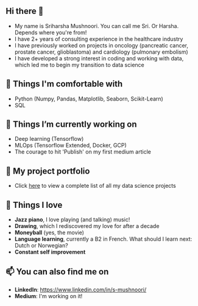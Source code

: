 ## Hi there 👋

<!--
**s-mushnoori/s-mushnoori** is a ✨ _special_ ✨ repository because its `README.md` (this file) appears on your GitHub profile.

Here are some ideas to get you started:

- 🔭 I’m currently working on ...
- 🌱 I’m currently learning ...
- 👯 I’m looking to collaborate on ...
- 🤔 I’m looking for help with ...
- 💬 Ask me about ...
- 📫 How to reach me: ...
- 😄 Pronouns: ...
- ⚡ Fun fact: ...
-->

- My name is Sriharsha Mushnoori. You can call me Sri. Or Harsha. Depends where you're from!
- I have 2+ years of consulting experience in the healthcare industry
- I have previously worked on projects in oncology (pancreatic cancer, prostate cancer, glioblastoma) and cardiology (pulmonary embolism)
- I have developed a strong interest in coding and working with data, which led me to begin my transition to data science

##  🌳 Things I'm comfortable with

- Python (Numpy, Pandas,  Matplotlib, Seaborn, Scikit-Learn)
- SQL

##  🌱 Things I’m currently working on

- Deep learning (Tensorflow)
- MLOps (Tensorflow Extended, Docker, GCP)
- The courage to hit 'Publish' on my first medium article

##  📖 My project portfolio

- Click [here](https://github.com/s-mushnoori/repo-ception) to view a complete list of all my data science projects

##  🎹 Things I love

- **Jazz piano**, I love playing (and talking) music!
- **Drawing**, which I rediscovered my love for after a decade
- **Moneyball** (yes, the movie)
- **Language learning**, currently a B2 in French. What should I learn next: Dutch or Norwegian? 
- **Constant self improvement**

##  📫 You can also find me on

- **LinkedIn**: https://www.linkedin.com/in/s-mushnoori/
- **Medium**: I'm working on it!
